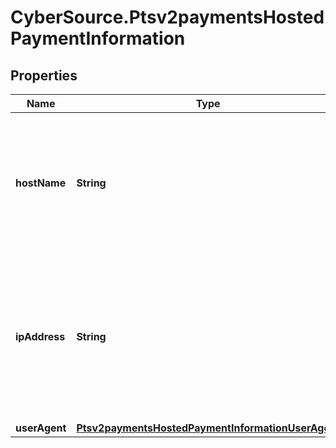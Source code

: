 # CyberSource.Ptsv2paymentsHostedPaymentInformation

## Properties
Name | Type | Description | Notes
------------ | ------------- | ------------- | -------------
**hostName** | **String** | The title of the hosted payment page, displayed in the browser's tab. If not set, defaults to the title set in the merchant configuration.  | [optional] 
**ipAddress** | **String** | URL of the merchant's logo to be displayed in Klarna's hosted payment page. If not set, defaults to the logo set in the merchant configuration.  | [optional] 
**userAgent** | [**Ptsv2paymentsHostedPaymentInformationUserAgent**](Ptsv2paymentsHostedPaymentInformationUserAgent.md) |  | [optional] 


